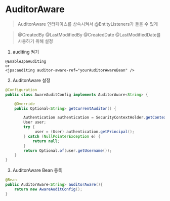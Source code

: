 # AuditorAware

> AuditorAware 인터페이스를 상속시켜서 @EntityListeners가 들을 수 있게

> @CreatedBy @LastModifiedBy @CreatedDate @LastModifiedDate를 사용하기 위해 설정

1. auditing 켜기

```
@EnableJpaAuditing
or
<jpa:auditing auditor-aware-ref="yourAuditorAwareBean" />
```

2. AuditorAware 설정

```java
@Configuration
public class AwareAuditConfig implements AuditorAware<String> {

    @Override
    public Optional<String> getCurrentAuditor() {

        Authentication authentication = SecurityContextHolder.getContext().getAuthentication();
        User user;
        try {
             user = (User) authentication.getPrincipal();
        } catch (NullPointerException e) {
            return null;
        }
        return Optional.of(user.getUsername());
    }
}
```

3. AuditorAware Bean 등록

```java
@Bean
public AuditorAware<String> auditorAware(){
    return new AwareAuditConfig();
}
```

